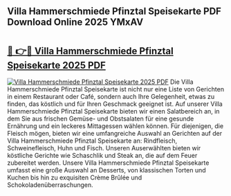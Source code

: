 ## Villa Hammerschmiede Pfinztal Speisekarte PDF Download Online 2025 YMxAV

# <h2><a href="http://gc70zpp.nevu.top/?p=Villa+Hammerschmiede+Pfinztal+Speisekarte">🔗 👉🔴 Villa Hammerschmiede Pfinztal Speisekarte 2025 PDF</a></h2>

[![Villa Hammerschmiede Pfinztal Speisekarte 2025 PDF](https://i.imgur.com/dBaPXMq.png)](http://gc70zpp.nevu.top/?p=Villa+Hammerschmiede+Pfinztal+Speisekarte)
Die Villa Hammerschmiede Pfinztal Speisekarte ist nicht nur eine Liste von Gerichten in einem Restaurant oder Café, sondern auch Ihre Gelegenheit, etwas zu finden, das köstlich und für Ihren Geschmack geeignet ist. Auf unserer Villa Hammerschmiede Pfinztal Speisekarte bieten wir einen Salatbereich an, in dem Sie aus frischen Gemüse- und Obstsalaten für eine gesunde Ernährung und ein leckeres Mittagessen wählen können. Für diejenigen, die Fleisch mögen, bieten wir eine umfangreiche Auswahl an Gerichten auf der Villa Hammerschmiede Pfinztal Speisekarte an: Rindfleisch, Schweinefleisch, Huhn und Fisch. Unseren Auserwählten bieten wir köstliche Gerichte wie Schaschlik und Steak an, die auf dem Feuer zubereitet werden. Unsere Villa Hammerschmiede Pfinztal Speisekarte umfasst eine große Auswahl an Desserts, von klassischen Torten und Kuchen bis hin zu exquisiten Crème Brûlée und Schokoladenüberraschungen.

